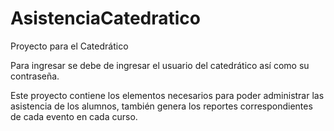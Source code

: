 # AsistenciaCatedratico
Proyecto para el Catedrático

Para ingresar se debe de ingresar el usuario del catedrático así como su contraseña.

Este proyecto contiene los elementos necesarios para poder administrar las asistencia de los alumnos, también genera los
reportes correspondientes de cada evento en cada curso.
